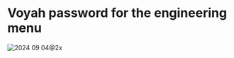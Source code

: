 # Voyah password for the engineering menu

![2024 09 04@2x](https://github.com/user-attachments/assets/36514150-3eff-476a-bdfb-a8265f177c43)

